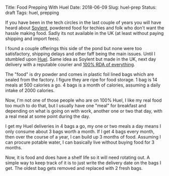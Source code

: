 Title: Food Prepping With Huel
Date: 2018-06-09
Slug: huel-prep
Status: draft
Tags: huel, prepping

If you have been in the tech circles in the last couple of years you will have heard about [Soylent](https://www.soylent.com/), powdered food for techies and folk who don't want the hassle making food. Sadly its not available in the UK (at least without paying shipping and import fees).

I found a couple offerings this side of the pond but none were too satisfactory, shipping delays and other faff being the main issues. Until I stumbled upon [Huel](https://uk.huel.com). Same idea as Soylent but made in the UK, next day delivery with a reputable courier and [100% RDA of everything](https://huel.com/pages/nutritional-information-and-ingredients).

The "food" is dry powder and comes in plastic foil lined bags which are sealed from the factory. I figure they are ripe for food storage. 1 bag is 14 meals at 500 calories a go. 4 bags is a month of calories, assuming a daily intake of 2000 calories.

Now, I'm not one of those people who are on 100% Huel, I like my real food too much to do that, but I usually have one "meal" for breakfast and depending on what is going on with work, another one or two that day, with a real meal at some point during the day.

I get my Huel deliveries in 4 bags a go, my one or two meals a day means I only consume about 3 bags worth a month. If I get 4 bags every month, then over the course of a year, I can build up 3 months of food. Assuming I can procure potable water, I can basically live without buying food for 3 months.

Now, it is food and does have a shelf life so it will need rotating out. A simple way to keep track of it is to just write the delivery date on the bags I get. The oldest bag gets removed and replaced with 2 fresh bags.
